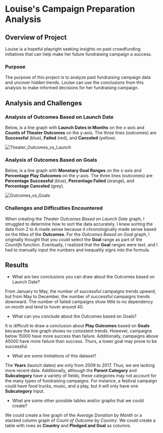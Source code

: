 # Louise's Campaign Preparation Analysis

## Overview of Project

Louise is a hopeful playright seeking insights on past crowdfunding initiatives that can help make her future fundraising campaign a success.

### Purpose

The purpose of this project is to analyze past fundraising campaign data and uncover hidden trends. Louise can use the conclusions from this analysis to make informed decisions for her fundraising campaign.

## Analysis and Challenges

### Analysis of Outcomes Based on Launch Date

Below, is a line graph with **Launch Dates in Months** on the x-axis and **Counts of Theater Outcomes** on the y-axis. The three lines (outcomes) are **Successful** (blue), **Failed** (red), and **Canceled** (yellow). 

![Theater_Outcomes_vs_Launch](https://user-images.githubusercontent.com/88340176/130368679-9d28344a-bedf-4a14-a6ac-9fb8f640bb20.png)

### Analysis of Outcomes Based on Goals

Below, is a line graph with **Monetary Goal Ranges** on the x-axis and **Percentage Play Outcomes** on the y-axis. The three lines (outcomes) are **Percentage Successful** (blue), **Percentage Failed** (orange), and **Percentage Canceled** (grey).

![Outcomes_vs_Goals](https://user-images.githubusercontent.com/88340176/130368683-6c1942ea-6977-471c-8d72-155e2b46616a.png)

### Challenges and Difficulties Encountered

When creating the *Theater Outcomes Based on Launch Date* graph, I struggled to determine how to sort the data accurately. I knew sorting the data from Z to A made sense because it chronologically made sense based on the titles of the **Outcomes**. For the *Outcomes Based on Goal* graph, I originally thought that you could select the **Goal** range as part of the *Countifs* function. Eventually, I realized that the **Goal** ranges were text, and I had to manually input the numbers and inequality signs into the formula.

## Results

- What are two conclusions you can draw about the Outcomes based on Launch Date?

From January to May, the number of successful campaigns trends upward, but from May to December, the number of successful campaigns trends downward. The number of failed campaigns show little to no dependency on month and tend to hover around 40.

- What can you conclude about the Outcomes based on Goals?

It is difficult to draw a conclusion about **Play Outcomes** based on **Goals** because the line graph shows no consistent trends. However, campaigns below 15000 have more success than failure. Additionally, campaigns above 45000 have more failure than success. Thurs, a lower goal may prove to be successful.

- What are some limitations of this dataset?

The **Years** (launch dates) are only from 2009 to 2017. Thus, we are lacking more recent data. Additionally, although the **Parent Category** and **Subcategory** have a variety of fields, these categories may not account for the many types of fundraising campaigns. For instance, a festival campaign could have food trucks, music, and a play, but it will only have one **Subcategory** input. 

- What are some other possible tables and/or graphs that we could create?

We could create a line graph of the *Average Donation by Month* or a stacked column graph of *Count of Outcome by Country*. We could create a table with rows as **Country** and **Pledged and Goal** as columns.
